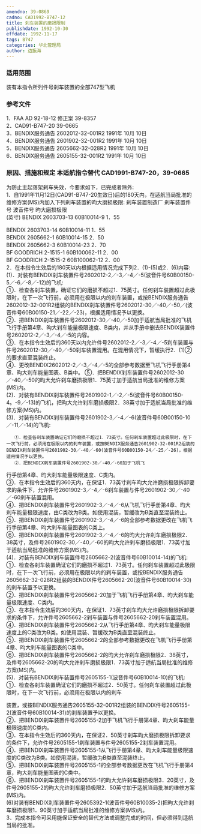 ```yaml
---
amendno: 39-0869  
cadno: CAD1992-B747-12  
title: 刹车装置的磨损限制  
publishdate: 1992-10-30  
effdate: 1992-11-17  
tags: B747  
categories: 华北管理局  
author: 边振海  
---
```

  
### 适用范围  
装有本指令所列件号刹车装置的全部747型飞机  
  
<!--more-->  
### 参考文件  
1．FAA AD 92-18-12 修正案 39-8357  
2．CAD91-B747-20 39-0665  
3．BENDIX服务通告 2602012-32-001R2 1991年 10月 10日  
 4．BENDIX服务通告 2601902-32-001R2 1991年 10月 10日  
 5．BENDIX服务通告 2605662-32-028R2 1991年 10月 10日  
 6．BENDIX服务通告 2605155-32-001R2 1991年 10月 10日  
  
### 原因、措施和规定 本适航指令替代 CAD1991-B747-20，39-0665  
为防止主起落架刹车失效，今要求如下，已完成者除外:  
    1．自1991年11月12日(CAD91-B747-20生效日)后的180天内，在适航当局批准的维修方案(MS)内加入下列刹车装置的昀大磨损极限:        刹车装置制造厂 刹车装置件号 波音件号 昀大磨损极限  
(英寸) BENDIX 2603703-13  60B10014-9 1．55  
  
BENDIX  2603703-14   60B10014-11  1．55  
BENDIX  2605662-1   60B10014-15  2．50  
BENDIX  2605662-3   60B10014-23  2．70  
BF GOODRICH  2-1515-1   60B100062-11 2．00  
BF GOODRICH  2-1515-2   60B100062-12 2．00  
    2．在本指令生效后的180天以内根据适用情况完成下列2．(1)-(5)或2．(6)内容:  
      (1)．对装有BENDIX刹车装置件号2602012-2／-3／-4／-5(波音件号60B00150-5／-6／-8／-12)的飞机:  
①．检查各刹车装置，确证它们的磨损不超过1．75英寸。任何刹车装置超过此极限时，在下一次飞行前，必须用在极限以内的刹车装置，或按BENDIX服务通告2602012-32-001R2组装的BENDIX刹车装置件号2602012-30／-40／-50／(波音件号60B00150-21／-22／-23)，根据适用情况予以更换。  
       ②．把BENDIX刹车装置件号2602012-30／-40／-50加于适航当局批准的飞机飞行手册第4章、昀大刹车能量极限速度、B类内，并从手册中删去BENDIX装置件号2602012-2／-3／-4／-5的内容。  
       ③．在本指令生效后的360天以内允许件号2602012-2／-3／-4／-5刹车装置与件号2602012-30／-40／-50刹车装置混用。在混用情况下，暂缓执行2．(1)②的要求直至混装终止。  
       ④．更改BENDIX2602012-2／-3／-4／-5的全部参考数据至飞机飞行手册第4章、昀大刹车能量图表、B类中。        ⑤．把BENDIX刹车装置件号2602012-30／-40／-50的昀大允许刹车磨损极限1．75英寸加于适航当局批准的维修方案(MS)内。  
      (2)．对装有BENDIX刹车装置件号2601902-1／-2／-5(波音件号60B00150-4。-9／-13)的飞机，把昀大允许刹车磨损极限2．38英寸加于适航当局批准的维修方案(MS)内。  
      (3)．对装有BENDIX刹车装置件号2601902-3／-4／-6(波音件号60B00150-10／-11／-14)的飞机:  
  
       ①．检查各刹车装置确证它们的磨损不超过1．73英寸。任何刹车装置超过此极限时，在下一次飞行前，必须用在极限以内的刹车装置，或按BENDIX服务通告2601902-32-001R2组装的BENDIX刹车装置件号2601902-30／-40／-60(波音件号60B00150-24／-25／-26)，根据适用情况予以更换。  
       ②．把BENDIX刹车装置件号2601902-30／-40／-60加于飞机飞  
  
行手册第4章、昀大刹车能量极限速度、C类内。  
       ③．在本指令生效后的360天内，在保证1．73英寸刹车昀大允许磨损极限拆卸要求的条件下，允许件号2601902-3／-4／-6刹车装置与件号2601902-30／-40／-60刹车装置混用。  
       ④．把BENDIX刹车装置件号2601902-3／-4／-6从飞机飞行手册第4章、昀大刹车能量极限速度，由C类改为B类。如使用混装，暂缓改为B类直至混装终止。  
       ⑤．把BENDIX刹车装置件号2601902-3／-4／-6的全部参考数据更改在飞机飞行手册第4章、昀大刹车能量图表的C类上。  
       ⑥．把BENDIX刹车装置件号2601902-3／-4／-6的昀大允许刹车磨损极限2．38英寸，及件号2601902-30／-40／-60的昀大允许刹车磨损极限1．73英寸加于适航当局批准的维修方案(MS)内。  
      (4)．对装有BENDIX刹车装置件号2605662-2(波音件号60B10014-14)的飞机:  
       ①．检查各刹车装置确证它们的磨损不超过1．73英寸。任何刹车装置超过此极限时，在下一次飞行前，必须用在极限以内的刹车装置，或按BENDIX服务通告2605662-32-028R2组装的BENDIX件号2605662-20(波音件号60B10014-30)的刹车装置予以更换。  
       ②．把BENDIX刹车装置件号2605662-20加于飞机飞行手册第4章、昀大刹车能量极限速度、C类内。  
       ③．在本指令生效后的360天内，在保证1．73英寸刹车昀大允许磨损极限拆卸要求的条件下，允许件号2605662-2刹车装置与件号2605662-20刹车装置混用。  
       ④．把BENDIX刹车装置件号2605662-2从飞行手册第4章、昀大刹车能量极限速度上的C类改为B类。如使用混装、暂缓改为B类直至混装终止。  
       ⑤．把BENDIX刹车装置件号2605662-2的全部参考数据更改在飞机飞行手册第4章、昀大刹车能量图表的C类中。  
       ⑥．把BENDIX刹车装置件号2605662-2的昀大允许刹车磨损极限2．38英寸，及件号2605662-20的昀大允许刹车磨损极限1．73英寸加于适航当局批准的维修方案(MS)内。  
      (5)．对装有BENDIX刹车装置件号2605155-1(波音件号60B10014-10)的飞机:  
       ①．检查各刹车装置确证它们的磨损不超过2．50英寸。任何刹车装置超过此极限时，在下一次飞行前，必须用在极限以内的刹车  
  
装置，或按BENDIX服务通告2605155-32-001R2组装的BENDIX件号2605155-2(波音件号60B10014-31)的刹车装置予以更换。  
       ②．把BENDIX刹车装置件号2605155-2加于飞机飞行手册第4章、昀大刹车能量极限速度的C类内。  
       ③．在本指令生效后的360天内，在保证2．50英寸刹车昀大磨损极限拆卸要求的条件下，允许件号2605155-1刹车装置与件号2605155-2刹车装置混用。  
       ④．把BENDIX刹车装置件号2605155-1从飞行手册第4章、昀大刹车能量极限速度的C类改为B类。如使用混装，暂缓改为B类直至混装终止。  
       ⑤．把BENDIX刹车装置件号2605155-1的全部参考数据更改在飞机飞行手册第4章，昀大刹车能量图表的C类中。  
       ⑥．把BENDIX刹车装置件号2605155-1的昀大允许刹车磨损极限3．20英寸，及件号2605155-2的昀大允许刹车磨损极限2．50英寸加于适航当局批准的维修方案(MS)内。  
      (6)对装有BENDIX刹车装置件号2605392-1(波音件号60B10035-2)把昀大允许刹车磨损极限1．90英寸加于适航当局批准的维修方案(MS)内。  
    3．完成本指令可采用能保证安全的替代方法或调整完成的时间，但必须得到适航当局的批准。  
